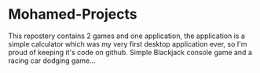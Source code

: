 # Mohamed-Projects
This repostery contains 2 games and one application, the application is a simple calculator which was my very first desktop application
ever, so I'm proud of keeping it's code on github. Simple Blackjack console game and a racing car dodging game...



